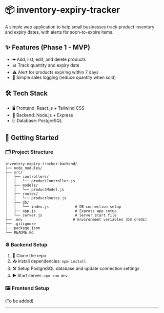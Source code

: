 # 📦 inventory-expiry-tracker

A simple web application to help small businesses track product inventory and expiry dates, with alerts for soon-to-expire items.

## ✨ Features (Phase 1 - MVP)
- ➕ Add, list, edit, and delete products
- 📊 Track quantity and expiry date
- ⚠️ Alert for products expiring within 7 days
- 🧾 Simple sales logging (reduce quantity when sold)

## 🛠️ Tech Stack
- 🖥️ Frontend: React.js + Tailwind CSS
- 🧩 Backend: Node.js + Express
- 🗄️ Database: PostgreSQL

## 🚀 Getting Started

### 🗂️ Project Structure

```
inventory-expiry-tracker-backend/
├── node_modules/
├── src/
│   ├── controllers/
│   │   └── productController.js
│   ├── models/
│   │   └── productModel.js
│   ├── routes/
│   │   └── productRoutes.js
│   ├── db/
│   │   └── index.js            # DB connection setup
│   ├── app.js                  # Express app setup
│   └── server.js               # Server start file
├── .env                       # Environment variables (DB creds)
├── .gitignore
├── package.json
└── README.md

```

### ⚙️ Backend Setup
1. 🔄 Clone the repo
2. 📥 Install dependencies: `npm install`
3. 🛠️ Setup PostgreSQL database and update connection settings
4. ▶️ Start server: `npm run dev`

### 🖼️ Frontend Setup
(To be added)

---
